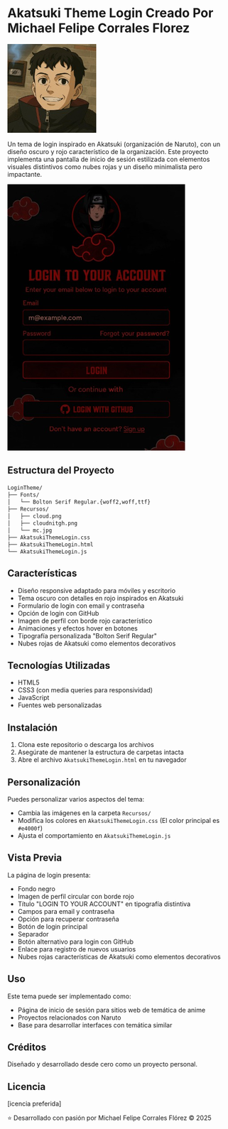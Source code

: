 # Akatsuki Theme Login Creado Por Michael Felipe Corrales Florez

![Banner del Portafolio](Recursos/mc-200x200.jpg)

Un tema de login inspirado en Akatsuki (organización de Naruto), con un diseño oscuro y rojo característico de la organización. Este proyecto implementa una pantalla de inicio de sesión estilizada con elementos visuales distintivos como nubes rojas y un diseño minimalista pero impactante.

![Vista previa del Login Theme](Recursos/LoginAkatsuki.jpg)

## Estructura del Proyecto

```
LoginTheme/
├── Fonts/
│   └── Bolton Serif Regular.{woff2,woff,ttf}
├── Recursos/
│   ├── cloud.png
│   ├── cloudnitgh.png
│   └── mc.jpg
├── AkatsukiThemeLogin.css
├── AkatsukiThemeLogin.html
└── AkatsukiThemeLogin.js
```

## Características

- Diseño responsive adaptado para móviles y escritorio
- Tema oscuro con detalles en rojo inspirados en Akatsuki
- Formulario de login con email y contraseña
- Opción de login con GitHub
- Imagen de perfil con borde rojo característico
- Animaciones y efectos hover en botones
- Tipografía personalizada "Bolton Serif Regular"
- Nubes rojas de Akatsuki como elementos decorativos

## Tecnologías Utilizadas

- HTML5
- CSS3 (con media queries para responsividad)
- JavaScript
- Fuentes web personalizadas

## Instalación

1. Clona este repositorio o descarga los archivos
2. Asegúrate de mantener la estructura de carpetas intacta
3. Abre el archivo `AkatsukiThemeLogin.html` en tu navegador

## Personalización

Puedes personalizar varios aspectos del tema:

- Cambia las imágenes en la carpeta `Recursos/`
- Modifica los colores en `AkatsukiThemeLogin.css` (El color principal es `#e4000f`)
- Ajusta el comportamiento en `AkatsukiThemeLogin.js`

## Vista Previa

La página de login presenta:
- Fondo negro
- Imagen de perfil circular con borde rojo
- Título "LOGIN TO YOUR ACCOUNT" en tipografía distintiva
- Campos para email y contraseña
- Opción para recuperar contraseña
- Botón de login principal
- Separador
- Botón alternativo para login con GitHub
- Enlace para registro de nuevos usuarios
- Nubes rojas características de Akatsuki como elementos decorativos

## Uso

Este tema puede ser implementado como:
- Página de inicio de sesión para sitios web de temática de anime
- Proyectos relacionados con Naruto
- Base para desarrollar interfaces con temática similar

## Créditos

Diseñado y desarrollado desde cero como un proyecto personal.

## Licencia

[icencia preferida]

⭐️ Desarrollado con pasión por Michael Felipe Corrales Flórez © 2025
